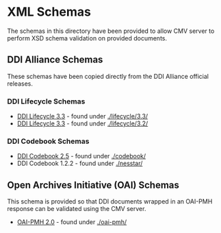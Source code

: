 # XML Schemas

The schemas in this directory have been provided to allow CMV server to perform XSD schema validation on provided documents.

## DDI Alliance Schemas

These schemas have been copied directly from the DDI Alliance official releases.

### DDI Lifecycle Schemas

- [DDI Lifecycle 3.3](https://ddialliance.org/Specification/DDI-Lifecycle/3.3/) - found under [./lifecycle/3.3/](./lifecycle/3.3)
- [DDI Lifecycle 3.3](https://ddialliance.org/Specification/DDI-Lifecycle/3.2/) - found under [./lifecycle/3.2/](./lifecycle/3.2)

### DDI Codebook Schemas

- [DDI Codebook 2.5](https://ddialliance.org/Specification/DDI-Codebook/2.5/) - found under [./codebook/](./codebook)
- DDI Codebook 1.2.2 - found under [./nesstar/](./nesstar)

## Open Archives Initiative (OAI) Schemas

This schema is provided so that DDI documents wrapped in an OAI-PMH response can be validated using the CMV server.

- [OAI-PMH 2.0](http://www.openarchives.org/OAI/openarchivesprotocol.html) - found under [./oai-pmh/](./oai-pmh)
